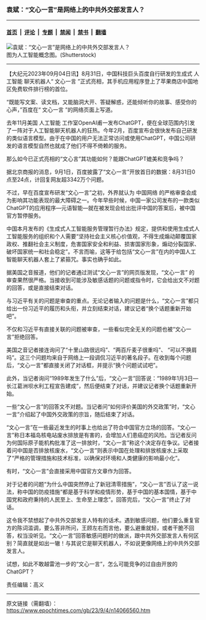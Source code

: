### 袁斌：“文心一言”是网络上的中共外交部发言人？

---

#### [首页](../../../..?n14066560) &nbsp;|&nbsp; [评论](../../../../../epoch-comment?n14066560) &nbsp;|&nbsp; [专题](../../../../../epoch-special?n14066560) &nbsp;|&nbsp; [禁闻](../../../../../epoch-news?n14066560) &nbsp;|&nbsp; [禁书](../../../../../books?n14066560) &nbsp;|&nbsp; [翻墙](https://github.com/gfw-breaker/nogfw/blob/master/README.md?n14066560)


<div><img alt="袁斌：“文心一言”是网络上的中共外交部发言人？" class="attachment-djy_600_400 size-djy_600_400 wp-post-image" src="https://i.epochtimes.com/assets/uploads/2023/09/id14066564-shutterstock_1825096265.jpeg"/>
<div class="caption">
 图为人工智能概念图。(Shutterstock)
</div></div><hr/><div class="post_content" id="artbody" itemprop="articleBody">
 <!-- article content begin -->
 <p>
  【大纪元2023年09月04日讯】8月31日，中国科技巨头百度自行研发的生成式
  <ok href="https://www.epochtimes.com/gb/tag/%E4%BA%BA%E5%B7%A5%E6%99%BA%E8%83%BD.html">
   人工智能
  </ok>
  聊天机器人“
  <ok href="https://www.epochtimes.com/gb/tag/%E6%96%87%E5%BF%83%E4%B8%80%E8%A8%80.html">
   文心一言
  </ok>
  ”正式亮相，其手机应用程序登上了苹果商店中国地区免费软件排行榜的首位。
 </p>
 <p>
  “既能写文案、读文档，又能脑洞大开、答疑解惑，还能倾听你的故事、感受你的心声，”百度在“
  <ok href="https://www.epochtimes.com/gb/tag/%E6%96%87%E5%BF%83%E4%B8%80%E8%A8%80.html">
   文心一言
  </ok>
  ”的网络页面上写道。
 </p>
 <p>
  去年11月美国
  <ok href="https://www.epochtimes.com/gb/tag/%E4%BA%BA%E5%B7%A5%E6%99%BA%E8%83%BD.html">
   人工智能
  </ok>
  工作室OpenAI甫一发布ChatGPT，便在全球范围内引发了一阵对于人工智能聊天机器人的狂热。今年2月，百度宣布会很快发布自己研发的类似语言模型。由于在中国的用户无法正常访问或使用ChatGPT，中国公司研发的语言模型自然也就成了他们不得不倚赖的服务。
 </p>
 <p>
  那么如今已正式亮相的“文心言”其功能如何？能跟ChatGPT媲美和竞争吗？
 </p>
 <p>
  据北京商报的消息，9月1日，百度披露了“文心一言”开放首日的数据：8月31日0点至24点，计回复网友超3342万个问题。
 </p>
 <p>
  不过，早在百度宣布研发“文心一言”之初，外界就认为
  <ok href="https://www.epochtimes.com/gb/tag/%E4%B8%AD%E5%9B%BD%E7%BD%91%E7%BB%9C.html">
   中国网络
  </ok>
  的严格审查会成为影响其功能表现的最大障碍之一。今年早些时候，中国一家公司发布的一款类似ChatGPT的应用程序—元语智能—就在被发现会给出批评中国的答案后，被中国官方暂停服务。
 </p>
 <p>
  中国本月发布的《生成式人工智能服务管理暂行办法》规定，提供和使用生成式人工智能服务的组织和个人需要“坚持社会主义核心价值观，不得生成煽动颠覆国家政权、推翻社会主义制度，危害国家安全和利益、损害国家形象，煽动分裂国家、破坏国家统一和社会稳定”。不言而喻，这等于给包括“文心一言”在内的中国人工智能聊天机器人套上了紧箍咒。事实也确乎如此。
 </p>
 <p>
  据美国之音报道，他们的记者通过测试“文心一言”的网页版发现，“文心一言” 的审查果然很严格。当接收到可能涉及敏感话题的问题或指令时，它会给出文不对题的回答，或是直接结束对话。
 </p>
 <p>
  与习近平有关的问题是审查的重点。无论记者输入的问题是什么，“文心一言”都只给出一份习近平的履历和头衔，并立刻结束对话，建议记者“换个话题重新开始吧”。
 </p>
 <p>
  不仅和习近平有直接关联的问题被审查，一些看似完全无关的问题也被“文心一言”拒绝回答。
 </p>
 <p>
  美国之音记者接连询问了“十里山路很远吗”、“两百斤麦子很重吗”、 “可以不换肩吗”。这三个问题均来自于网络上一段调侃习近平的著名段子。在收到每个问题后，“文心一言”都直接关闭了对话框，并提示“换个问题试试吧”。
 </p>
 <p>
  此外，当记者询问“1989年发生了什么”后，“文心一言”回答说：“1989年1月3日—长江葛洲坝水利工程宣告建成”，然后便结束了对话，并建议记者换个话题重新开始。
 </p>
 <p>
  一些“文心一言”的回答文不对题。当记者问“如何评价美国的外交政策”时，“文心一言”介绍起了中国外交政策的宗旨，随后结束了对话。
 </p>
 <p>
  “文心一言”在一些最近发生的时事上也给出了符合中国官方立场的回答。“文心一言”称日本福岛核电站废水排放是有害的，会增加人们患癌症的风险。当记者反问为何国际原子能机构批准了这一排放时，“文心一言”称这个决定存在争议。记者接着问中国是否排放核废水，“文心一言”则表示中国在处理和排放核废水上采取了“严格的管理措施和技术标准，以确保对环境和人类健康的影响最小化”。
 </p>
 <p>
  有时，“文心一言”会直接采用中国官方文章作为回答。
 </p>
 <p>
  对于记者的问题“为什么中国突然停止了新冠清零措施”，“文心一言”否认了这一说法，称中国的防疫措施“都是基于科学和疫情形势，基于中国的基本国情，基于中国党和政府秉持的人民至上、生命至上理念”。回答完后，“文心一言”终止了对话。
 </p>
 <p>
  这令我不禁想起了中共外交部发言人特有的话术。遇到敏感问题，他们要么重复官方的陈词滥调，要么答非所问，王顾左右而言他，要么避重就轻，或者干脆不回答，权当没听见。“文心一言”回答敏感问题时的做派，跟中共外交部发言人有何区别？简直就是如出一辙！与其说它是聊天机器人，不如说更像网络上的中共外交部发言人。
 </p>
 <p>
  试想，如此不敢越雷池一步的“文心一言”，怎么可能竞争的过自由开放的ChatGPT？
 </p>
 <p>
  责任编辑：高义
 </p>
 <!-- article content end -->
 <div id="below_article_ad">
 </div>
</div>


---

原文链接（需翻墙）：https://www.epochtimes.com/gb/23/9/4/n14066560.htm